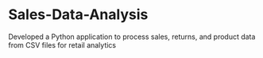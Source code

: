 # Sales-Data-Analysis
Developed a Python application to process sales, returns, and product data from CSV files for retail analytics
